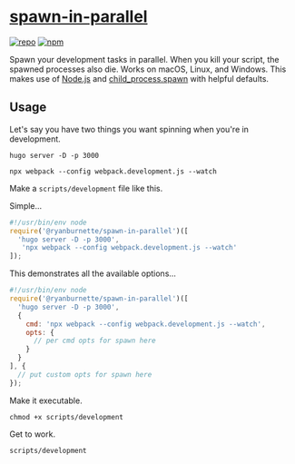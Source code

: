 # [spawn-in-parallel][1]

[![repo](https://img.shields.io/badge/repository-Github-black.svg?style=flat-square)](https://github.com/ryanburnette/spawn-in-parallel) [![npm](https://img.shields.io/badge/package-NPM-green.svg?style=flat-square)](https://www.npmjs.com/package/@ryanburnette/spawn-in-parallel)

Spawn your development tasks in parallel. When you kill your script, the
spawned processes also die. Works on macOS, Linux, and Windows. This makes use
of [Node.js][2] and [child_process.spawn][3] with helpful defaults.

## Usage

Let's say you have two things you want spinning when you're in development.

```
hugo server -D -p 3000
```

```
npx webpack --config webpack.development.js --watch
```

Make a `scripts/development` file like this.

Simple...

```js
#!/usr/bin/env node
require('@ryanburnette/spawn-in-parallel')([
  'hugo server -D -p 3000',
   'npx webpack --config webpack.development.js --watch'
]);
```

This demonstrates all the available options...

```js
#!/usr/bin/env node
require('@ryanburnette/spawn-in-parallel')([
  'hugo server -D -p 3000',
  {
    cmd: 'npx webpack --config webpack.development.js --watch',
    opts: {
      // per cmd opts for spawn here
    }
  } 
], {
  // put custom opts for spawn here
});
```

Make it executable.

```
chmod +x scripts/development
```

Get to work.

```
scripts/development
```

[1]: https://github.com/ryanburnette/spawn-in-parallel
[2]: https://nodejs.org
[3]: https://nodejs.org/dist/latest-v12.x/docs/api/child_process.html#child_process_child_process_spawn_command_args_options
